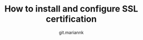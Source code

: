---
title: How to install and configure SSL certification
uid: en/getting-started/advanced-configuration/how-to-install-and-configure-ssl-certification
author: git.mariannk
---